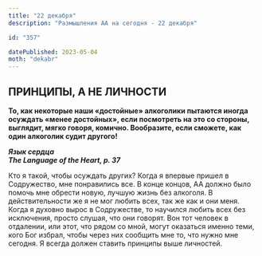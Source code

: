 ```yaml
---
title: "22 декабря"
description: "Размышления АА на сегодня - 22 декабря"

id: "357"

datePublished: 2023-05-04
moth: "dekabr"
---
```


## ПРИНЦИПЫ, А НЕ ЛИЧНОСТИ

**То, как некоторые наши «достойные» алкоголики пытаются иногда осуждать
«менее достойных», если посмотреть на это со стороны, выглядит, мягко говоря,
комично. Вообразите, если сможете, как один алкоголик судит другого!**

**_Язык сердца  
The Language of the Heart, p. 37_**

Кто я такой, чтобы осуждать других? Когда я впервые пришел в Содружество, мне
понравились все. В конце концов, АА должно было помочь мне обрести новую,
лучшую жизнь без алкоголя. В действительности же я не мог любить всех, так же
как и они меня. Когда я духовно вырос в Содружестве, то научился любить всех
без исключения, просто слушая, что они говорят. Вон тот человек в отдалении,
или этот, что рядом со мной, могут оказаться именно теми, кого Бог избрал,
чтобы через них сообщить мне то, что нужно мне сегодня. Я всегда должен
ставить принципы выше личностей.
